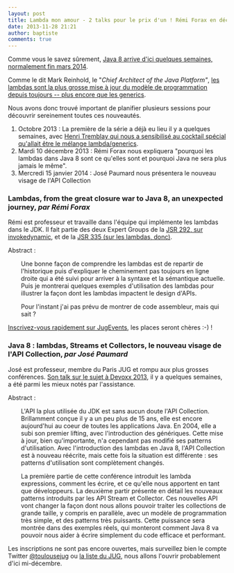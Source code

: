 ```yaml
---
layout: post
title: Lambda mon amour - 2 talks pour le prix d'un ! Rémi Forax en décembre 2013 et José Paumard en janvier 2014
date: 2013-11-28 21:21
author: baptiste
comments: true
---
```

Comme vous le savez sûrement, <a href="http://openjdk.java.net/projects/jdk8/">Java 8 arrive d'ici quelques semaines, normalement fin mars 2014</a>.

Comme le dit Mark Reinhold, le "<em>Chief Architect of the Java Platform"</em>, <a href="https://blogs.oracle.com/java/entry/the_javaone_2013_technical_keynote">les lambdas sont la plus grosse mise à jour du modèle de programmation depuis toujours -- plus encore que les generics</a>.

Nous avons donc trouvé important de planifier plusieurs sessions pour découvrir sereinement toutes ces nouveautés.
<ol>
	<li>Octobre 2013 : La première de la série a déjà eu lieu il y a quelques semaines, avec <a href="{{site.baseurl}}2013/10/03/soiree-generics-et-lambda.html">Henri Tremblay qui nous a sensibilisé au cocktail spécial qu'allait être le mélange lambda/generics</a>.</li>
	<li>Mardi 10 décembre 2013 : Rémi Forax nous expliquera "pourquoi les lambdas dans Java 8 sont ce qu'elles sont et pourquoi Java ne sera plus jamais le même".</li>
	<li>Mercredi 15 janvier 2014 : José Paumard nous présentera le nouveau visage de l'API Collection</li>
</ol>
<h3 id="lambdaHistory">Lambdas, from the great closure war to Java 8, an unexpected journey, <em>par Rémi Forax</em></h3>
Rémi est professeur et travaille dans l'équipe qui implémente les lambdas dans le JDK. Il fait partie des deux Expert Groups de la <a href="http://jcp.org/en/jsr/detail?id=292">JSR 292, sur invokedynamic</a>, et de la <a href="http://jcp.org/en/jsr/detail?id=335">JSR 335 (sur les lambdas, donc)</a>.

Abstract :
<p style="padding-left: 30px;">Une bonne façon de comprendre les lambdas est de repartir
de l'historique puis d'expliquer le cheminement pas toujours en ligne droite
qui a été suivi pour arriver à la syntaxe et la sémantique actuelle.
Puis je montrerai quelques exemples d'utilisation des lambdas
pour illustrer la façon dont les lambdas impactent le design d'APIs.</p>
<p style="padding-left: 30px;">Pour l'instant j'ai pas prévu de montrer de code assembleur, mais qui sait ?</p>
<a href="http://www.jugevents.org/jugevents/event/show.html?id=52745">Inscrivez-vous rapidement sur JugEvents</a>, les places seront chères :-) !
<h3 id="Collection">Java 8 : lambdas, Streams et Collectors, le nouveau visage de l'API Collection, <em>par José Paumard</em></h3>
José est professeur, membre du Paris JUG et rompu aux plus grosses conférences. <a href="http://www.devoxx.be/dv13-jos-paumard.html?presId=3540">Son talk sur le sujet à Devoxx 2013</a>, il y a quelques semaines, a été parmi les mieux notés par l'assistance.

Abstract :
<p style="padding-left: 30px;">L'API la plus utilisée du JDK est sans aucun doute l'API Collection. Brillamment conçue il y a un peu plus de 15 ans, elle est encore aujourd'hui au coeur de toutes les applications Java. En 2004, elle a subi son premier lifting, avec l'introduction des génériques. Cette mise à jour, bien qu'importante, n'a cependant pas modifié ses patterns d'utilisation. Avec l'introduction des lambdas en Java 8, l'API Collection est à nouveau réécrite, mais cette fois la situation est différente : ses patterns d'utilisation sont complètement changés.</p>
<p style="padding-left: 30px;">La première partie de cette conférence introduit les lambda expressions, comment les écrire, et ce qu'elle nous apportent en tant que développeurs. La deuxième partir présente en détail les nouveaux patterns introduits par les API Stream et Collector. Ces nouvelles API vont changer la façon dont nous allons pouvoir traiter les collections de grande taille, y compris en parallèle, avec un modèle de programmation très simple, et des patterns très puissants. Cette puissance sera montrée dans des exemples réels, qui monteront comment Java 8 va pouvoir nous aider à écrire simplement du code efficace et performant.</p>
Les inscriptions ne sont pas encore ouvertes, mais surveillez bien le compte Twitter <a href="https://twitter.com/toulousejug">@toulousejug</a> ou <a href="https://groups.google.com/forum/#!forum/toulouse-jug">la liste du JUG</a>, nous allons l'ouvrir probablement d'ici mi-décembre.
